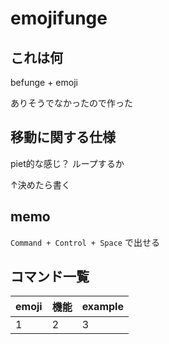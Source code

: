 # emojifunge

## これは何

befunge + emoji

ありそうでなかったので作った

## 移動に関する仕様

piet的な感じ？
ループするか

↑決めたら書く

## memo

` Command + Control + Space ` で出せる

## コマンド一覧

| emoji | 機能 | example |
|---|---|---|
|1  |2  |3  |
